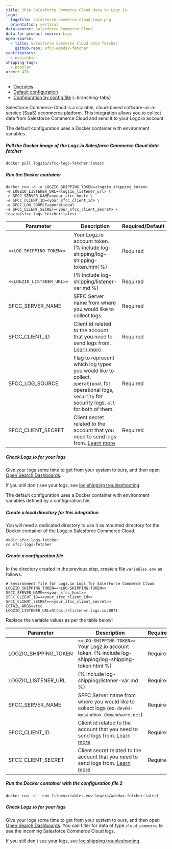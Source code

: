 ```yaml
---
title: Ship Salesforce Commerce Cloud data to Logz.io
logo:
  logofile: salesforce-commerce-cloud-logo.png
  orientation: vertical
data-source: Salesforce Commerce Cloud
data-for-product-source: Logs
open-source:
  - title: Salesforce Commerce Cloud data fetcher
    github-repo: sfcc-webdav-fetcher
contributors:
  - nshishkin
shipping-tags:
  - popular
order: 470
---
```


<!-- tabContainer:start -->
<div class="branching-container">

* [Overview](#overview)
* [Default configuration](#default)
* [Configuration by config file](#config)
{:.branching-tabs}

<!-- tab:start -->
<div id="overview">

Salesforce Commerce Cloud is a scalable, cloud-based software-as-a-service (SaaS) ecommerce platform. This integration allows you to collect data from Salesforce Commerce Cloud and send it to your Logz.io account.

</div>
<!-- tab:end -->

<!-- tab:start -->
<div id="default">

The default configuration uses a Docker container with environment variables.

<div class="tasklist">


##### Pull the Docker image of the Logz.io Salesforce Commerce Cloud data fetcher

```shell
docker pull logzio/sfcc-logs-fetcher:latest
```

##### Run the Docker container

```shell
docker run -d -e LOGZIO_SHIPPING_TOKEN=<logzio_shipping_token>
-e LOGZIO_LISTENER_URL=<logzio_listener_url> \
-e SFCC_SERVER_NAME=<your_sfcc_host> \
-e SFCC_CLIENT_ID=<your_sfcc_client_id> \
-e SFCC_LOG_SOURCE=operational
-e SFCC_CLIENT_SECRET=<your_sfcc_client_secret> \
logzio/sfcc-logs-fetcher:latest
```

| Parameter | Description | Required/Default |
|---|---|---|
|  `<<LOG-SHIPPING-TOKEN>>` | Your Logz.io account token. {% include log-shipping/log-shipping-token.html %}  | Required  |
| `<<LOGZIO_LISTENER_URL>>` | {% include log-shipping/listener-var.md %} | Required |
| SFCC_SERVER_NAME         | SFFC Server name from where you would like to collect logs.                                                                                                                                                                                                                                                                 |      Required |
| SFCC_CLIENT_ID        | Client id related to the account that you need to send logs from. [Learn more](https://documentation.b2c.commercecloud.salesforce.com/DOC3/index.jsp?topic=%2Fcom.demandware.dochelp%2Fcontent%2Fb2c_commerce%2Ftopics%2Faccount_manager%2Fb2c_account_manager_add_api_client_id.html)                                                           |      Required |
| SFCC_LOG_SOURCE    | Flag to represent which log types you would like to collect. `operational` for operational logs, `security` for security logs, `all` for both of them.                                                       |      Required |
| SFCC_CLIENT_SECRET    | Client secret related to the account that you need to send logs from. [Learn more](https://documentation.b2c.commercecloud.salesforce.com/DOC3/index.jsp?topic=%2Fcom.demandware.dochelp%2Fcontent%2Fb2c_commerce%2Ftopics%2Faccount_manager%2Fb2c_account_manager_add_api_client_id.html)                                                       |      Required |

##### Check Logz.io for your logs

Give your logs some time to get from your system to ours, and then open [Open Search Dashboards](https://app.logz.io/#/dashboard/osd).

If you still don't see your logs, see [log shipping troubleshooting]({{site.baseurl}}/user-guide/log-shipping/log-shipping-troubleshooting.html).

</div>

</div>
<!-- tab:end -->


<!-- tab:start -->
<div id="config">

The default configuration uses a Docker container with environment variables defined by a configuration file.

<div class="tasklist">


##### Create a local directory for this integration

You will need a dedicated directory to use it as mounted directory for the Docker container of the Logz.io Salesforce Commerce Cloud.

```shell
mkdir sfcc-logs-fetcher
cd sfcc-logs-fetcher
```

##### Create a configuration file

In the directory created in the previous step, create a file `variables.env` as follows:

```env
# Environment file for Logz.io Logs for SalesForce Commerce Cloud
LOGZIO_SHIPPING_TOKEN=<<LOG-SHIPPING-TOKEN>>
SFCC_SERVER_NAME=<<your_sfcc_host>>
SFCC_CLIENT_ID=<<your_sfcc_client_id>>
SFCC_CLIENT_SECRET=<<your_sfcc_client_secret>>
CCTAIL_ARGS=sfcc
LOGZIO_LISTENER_URL=https://listener.logz.io:8071
```

Replace the variable values as per the table below:

| Parameter | Description | Required/Default |
|---|---|---|
| LOGZIO_SHIPPING_TOKEN | `<<LOG-SHIPPING-TOKEN>>` Your Logz.io account token. {% include log-shipping/log-shipping-token.html %}  | Required  |
| LOGZIO_LISTENER_URL | {% include log-shipping/listener-var.md %} | Required |
| SFCC_SERVER_NAME         | SFFC Server name from where you would like to collect logs (ex. `dev01-mysandbox.demandware.net`)                                                                                                                                                                                                                                                                |      Required |
| SFCC_CLIENT_ID        | Client id related to the account that you need to send logs from. [Learn more](https://documentation.b2c.commercecloud.salesforce.com/DOC3/index.jsp?topic=%2Fcom.demandware.dochelp%2Fcontent%2Fb2c_commerce%2Ftopics%2Faccount_manager%2Fb2c_account_manager_add_api_client_id.html)                                                           |      Required |
| SFCC_CLIENT_SECRET    | Client secret related to the account that you need to send logs from. [Learn more](https://documentation.b2c.commercecloud.salesforce.com/DOC3/index.jsp?topic=%2Fcom.demandware.dochelp%2Fcontent%2Fb2c_commerce%2Ftopics%2Faccount_manager%2Fb2c_account_manager_add_api_client_id.html)                                                       |      Required |

##### Run the Docker container with the configuration file 2

```shell
docker run -d --env-file=variables.env logzio/webdav-fetcher:latest
```


##### Check Logz.io for your logs

Give your logs some time to get from your system to ours, and then open [Open Search Dashboards](https://app.logz.io/#/dashboard/osd). You can filter for data of type `cloud_commerce` to see the incoming Salesforce Commerce Cloud logs. 

If you still don't see your logs, see [log shipping troubleshooting]({{site.baseurl}}/user-guide/log-shipping/log-shipping-troubleshooting.html).

</div>

</div>
<!-- tab:end -->
</div>
<!-- tabContainer:end -->

